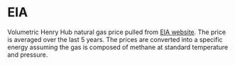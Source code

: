 # EIA

Volumetric Henry Hub natural gas price pulled from [EIA website](https://www.eia.gov/dnav/ng/hist/n3035us3m.htm). The price is averaged over the last 5 years. The prices are converted into a specific energy assuming the gas is composed of methane at standard temperature and pressure.